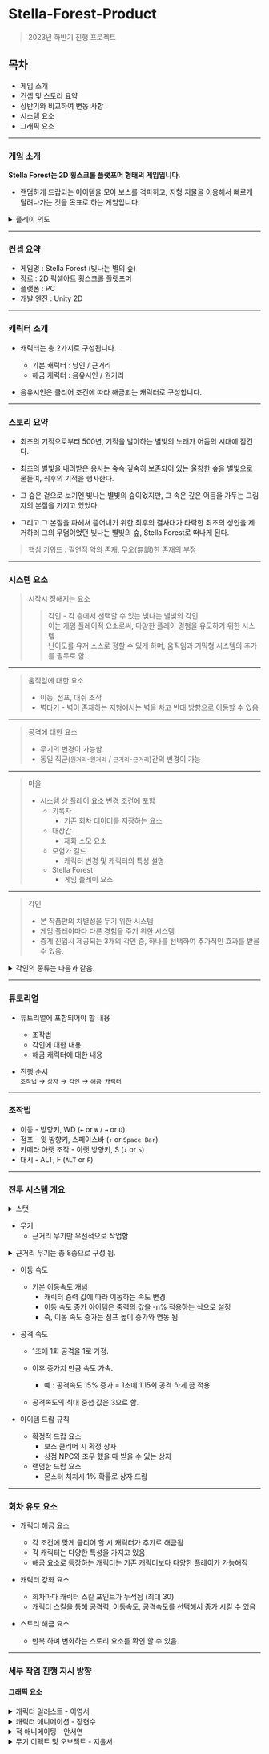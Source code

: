 # Stella-Forest-Product

> 2023년 하반기 진행 프로젝트

## 목차
- 게임 소개
- 컨셉 및 스토리 요약
- 상반기와 비교하여 변동 사항
- 시스템 요소
- 그래픽 요소

-----

### 게임 소개  

**Stella Forest는 2D 횡스크롤 플랫포머 형태의 게임입니다.**

- 랜덤하게 드랍되는 아이템을 모아 보스를 격파하고, 지형 지물을 이용해서 빠르게 달려나가는 것을 목표로 하는 게임입니다.

<details>
<summary> 플레이 의도 </summary>

- 플랫포머의 기본적 요소인 움직임에 대한 요소를 중점적으로 두었습니다.

- 몬스터를 처치하며 달려나가는 쾌감

- 보스의 패턴과 시작시 주어지는 가호로 인한 플레이 형식의 완전한 변동
</details>

-----

### 컨셉 요약
- 게임명 : Stella Forest (빛나는 별의 숲)
- 장르 : 2D 픽셀아트 횡스크롤 플랫포머
- 플랫폼 : PC
- 개발 엔진 : Unity 2D

-----

### 캐릭터 소개
- 캐릭터는 총 2가지로 구성됩니다.
  - 기본 캐릭터 : 낭인 / 근거리
  - 해금 캐릭터 : 음유시인 / 원거리

- 음유시인은 클리어 조건에 따라 해금되는 캐릭터로 구성합니다.

-----

### 스토리 요약
- 최초의 기적으로부터 500년, 기적을 발아하는 별빛의 노래가 어둠의 시대에 잠긴다.

- 최초의 별빛을 내려받은 용사는 숲속 깊숙히 보존되어 있는 울창한 숲을 별빛으로 물들여, 최후의 기적을 행사한다.

- 그 숲은 겉으로 보기엔 빛나는 별빛의 숲이었지만, 그 속은 깊은 어둠을 가두는 그림자의 본질을 가지고 있었다.

- 그리고 그 본질을 파헤쳐 뜯어내기 위한 최후의 결사대가 타락한 최초의 성인을 제거하러 그의 무덤이었던 빛나는 별빛의 숲, Stella Forest로 떠나게 된다.

> 핵심 키워드  : 필연적 악의 존재, 무오(無誤)한 존재의 부정

-----

### 시스템 요소
> 시작시 정해지는 요소
>> 각인 - 각 층에서 선택할 수 있는 빛나는 별빛의 각인  
> 이는 게임 플레이적 요소로써, 다양한 플레이 경험을 유도하기 위한 시스템.  
> 난이도를 유저 스스로 정할 수 있게 하며, 움직임과 기믹형 시스템의 추가를 필두로 함.  
-----
> 움직임에 대한 요소  
> - 이동, 점프, 대쉬 조작  
> - 벽타기 - 벽이 존재하는 지형에서는 벽을 차고 반대 방향으로 이동할 수 있음
-----
> 공격에 대한 요소
> - 무기의 변경이 가능함.
> - 동일 직군(`원거리`-`원거리` / `근거리`-`근거리`)간의 변경이 가능
-----
> 마을
> - 시스템 상 플레이 요소 변경 조건에 포함
>   - 기록자
>     - 기존 회차 데이터를 저장하는 요소
>   - 대장간
>     - 재화 소모 요소
>   - 모험가 길드
>     - 캐릭터 변경 및 캐릭터의 특성 설명
>   - Stella Forest
>     - 게임 플레이 요소
-----
> 각인 
> - 본 작품만의 차별성을 두기 위한 시스템
> - 게임 플레이마다 다른 경험을 주기 위한 시스템
> - 층계 진입시 제공되는 3개의 각인 중, 하나를 선택하여 추가적인 효과를 받을 수 있음.

<details>
<summary> 각인의 종류는 다음과 같음.</summary>

> | 각인 이름  | 설명  |
> |:-:|:-:|
> | 각인 : 자유로운 별빛  | (공중에 뜬 상태로) 연속 회피 1회 부여  |
> | 각인 : 빛의 산란  | 공격을 1회 산란(방어)하는 별빛의 방어막 생성, 재생성 쿨타임 25초  |
> | 각인 : 회색지대  | 피격시 5%로 무시함  |
> | 각인 : 그림자의 속삭임  | 공격 받을시 10초간 공격력 50% 증가, 쿨타임 (효과 종료 후) 25초  |
> | 각인 : 악마의 선물  | 점프 1회 추가 부여(삼중 점프 가능)  |
</details>

-----

### 튜토리얼
- 튜토리얼에 포함되어야 할 내용
  - 조작법
  - 각인에 대한 내용
  - 해금 캐릭터에 대한 내용

- 진행 순서  
`조작법` → `상자` → `각인` → `해금 캐릭터`

-----

### 조작법
- 이동 - 방향키, WD (`←` or `W` / `→` or `D`)  
- 점프 - 윗 방향키, 스페이스바 (`↑` or `Space Bar`)  
- 카메라 아랫 조작 - 아랫 방향키, S (`↓` or `S`)  
- 대시 - ALT, F (`ALT` or `F`)  

-----

### 전투 시스템 개요

<details>
<summary> 스탯 </summary>

| 캐릭터  | 체력  | 공격력  |
|:-:|:-:|:-:|
| 낭인  | 300  | 20  |
| 음유시인  | 400  | 15  |
</details>

- 무기
    - 근거리 무기만 우선적으로 작업함
<details>
<summary> 근거리 무기는 총 8종으로 구성 됨. </summary>

| 무기 이름  | 무기 설명  |
|:-:|:-:|
|   |   |
|   |   |
|   |   |
|   |   |
|   |   |
|   |   |
|   |   |
</details>

- 이동 속도
  - 기본 이동속도 개념
    - 캐릭터 중력 값에 따라 이동하는 속도 변경
    - 이동 속도 증가 아이템은 중력의 값을 -n% 적용하는 식으로 설정
    - 즉, 이동 속도 증가는 점프 높이 증가와 연동 됨

- 공격 속도
  - 1초에 1회 공격을 1로 가정. 
  - 이후 증가치 만큼 속도 가속. 
    - 예 : 공격속도 15% 증가 = 1초에 1.15회 공격 하게 끔 적용

  - 공격속도의 최대 중첩 값은 3으로 함.

- 아이템 드랍 규칙
  - 확정적 드랍 요소
      - 보스 클리어 시 확정 상자
      - 상점 NPC와 조우 했을 때 받을 수 있는 상자
  - 랜덤한 드랍 요소
      - 몬스터 처치시 1% 확률로 상자 드랍

----

### 회차 유도 요소
- 캐릭터 해금 요소
  - 각 조건에 맞게 클리어 할 시 캐릭터가 추가로 해금됨
  - 각 캐릭터는 다양한 특성을 가지고 있음
  - 해금 요소로 등장하는 캐릭터는 기존 캐릭터보다 다양한 플레이가 가능해짐

- 캐릭터 강화 요소
  - 회차마다 캐릭터 스킬 포인트가 누적됨 (최대 30)
  - 캐릭터 스킬을 통해 공격력, 이동속도, 공격속도를 선택해서 증가 시킬 수 있음

- 스토리 해금 요소
  - 반복 하며 변화하는 스토리 요소를 확인 할 수 있음.

-----

### 세부 작업 진행 지시 방향
#### 그래픽 요소
<details>
<summary> 캐릭터 일러스트 - 이영서 </summary>

- 캐릭터 캐디 및 시트 작업
  - 캐릭터 하나 완료 이후 일러스트 작업으로 진행
  - 캐디 완료 후 캐릭터 애니메이션 파트로 전달

- 낭인, 음유시인 두 가지로 작업함
  - 이 때, 작업의 템포가 늦춰저 애매할 경우 낭인에 더 집중하여 퀄리티 업을 노리도록 함
  - 캐릭터 애니메이션 파트의 템포가 괜찮은 경우 음유시인도 작업 하는 것을 상정하도록 함
</details>

<details>
<summary> 캐릭터 애니메이션 - 장현수 </summary>

- 캐릭터 애니메이팅
  - 낭인 부터 작업하도록 함
    - 이동, 점프, 회피, 벽타기, 공격(3가지 모션)으로 작업함
    - 이동 - 6프레임
    - 점프 - 4프레임(뛰어 오르는 것까지)
    - 회피 - 정지 상태 1프레임
    - 벽타기 - 6프레임
    - 공격 - 모션 당 4프레임, 모션 3개 (총 12프레임)
</details>

<details>
<summary> 적 애니메이팅 - 안서연 </summary>

- 적의 수는 4가지로 지정함
  - 작은 늑대(완료), 얼음다람쥐(사망 모션 없음), 날렵한 풀토끼, 람쥐썬더
  - 이 중, 얼음다람쥐를 제외한 나머지 둘은 완전 작업을 새로 해야 함.
  - 각 모션은 다음의 프레임 수를 가짐(준수 사항은 아님)
    - 이동 - 6프레임
    - 공격 - 4프레임
    - 정지 - 4프레임
    - 사망 - 4프레임
</details>

<details>
<summary> 무기 이펙트 및 오브젝트 - 지윤서 </summary>

- 무기
  - 근거리 부터 작업하도록 함(8가지)
  - 이펙트 위주로 작업해서 적은 수로 빠르게 전환이 가능한 방향을 찾아내도록 해야 함

- 오브젝트
  - 주변 사물이 필요하면 그 사물에 대한 작업을 병행함
  - 연출적인 부분이 필요할 때, 그 연출에 필요한 오브젝트를 그려내야 함.
</details>